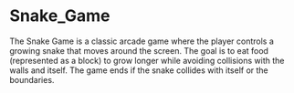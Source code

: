 # Snake_Game
The Snake Game is a classic arcade game where the player controls a growing snake that moves around the screen. The goal is to eat food (represented as a block) to grow longer while avoiding collisions with the walls and itself. The game ends if the snake collides with itself or the boundaries.
